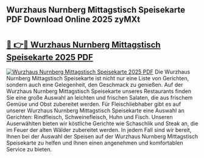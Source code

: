 ## Wurzhaus Nurnberg Mittagstisch Speisekarte PDF Download Online 2025 zyMXt

# <h2><a href="http://gc9hxw.nevu.top/?p=Wurzhaus+Nurnberg+Mittagstisch+Speisekarte">🔗 👉🔴 Wurzhaus Nurnberg Mittagstisch Speisekarte 2025 PDF</a></h2>

[![Wurzhaus Nurnberg Mittagstisch Speisekarte 2025 PDF](https://i.imgur.com/dBaPXMq.png)](http://gc9hxw.nevu.top/?p=Wurzhaus+Nurnberg+Mittagstisch+Speisekarte)
Die Wurzhaus Nurnberg Mittagstisch Speisekarte ist nicht nur eine Liste von Gerichten, sondern auch eine Gelegenheit, den Geschmack zu genießen. Auf der Wurzhaus Nurnberg Mittagstisch Speisekarte unseres Restaurants finden Sie eine große Auswahl an leichten und frischen Salaten, die aus frischem Gemüse und Obst zubereitet werden. Für Fleischliebhaber gibt es auf unserer Wurzhaus Nurnberg Mittagstisch Speisekarte eine Auswahl an Gerichten: Rindfleisch, Schweinefleisch, Huhn und Fisch. Unseren Auserwählten bieten wir köstliche Gerichte wie Schaschlik und Steak an, die im Feuer der alten Wälder zubereitet werden. In jedem Fall sind wir bereit, Ihnen bei der Auswahl der Speisen auf der Wurzhaus Nurnberg Mittagstisch Speisekarte zu helfen und Ihnen einen angenehmen und komfortablen Service zu bieten.
